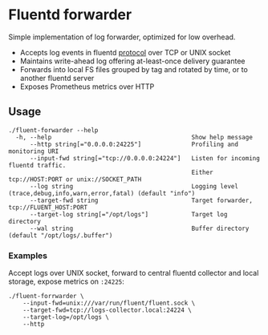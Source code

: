 # Fluentd forwarder

Simple implementation of log forwarder, optimized for low overhead.

- Accepts log events in fluentd [protocol](https://github.com/fluent/fluentd/wiki/Forward-Protocol-Specification-v1) 
over TCP or UNIX socket
- Maintains write-ahead log offering at-least-once delivery guarantee
- Forwards into local FS files grouped by tag and rotated by time, or to another fluentd server
- Exposes Prometheus metrics over HTTP

## Usage

    ./fluent-forwarder --help
      -h, --help                                       Show help message
          --http string[="0.0.0.0:24225"]              Profiling and monitoring URI
          --input-fwd string[="tcp://0.0.0.0:24224"]   Listen for incoming fluentd traffic. 
                                                       Either tcp://HOST:PORT or unix://SOCKET_PATH
          --log string                                 Logging level (trace,debug,info,warn,error,fatal) (default "info")
          --target-fwd string                          Target forwarder, tcp://FLUENT_HOST:PORT
          --target-log string[="/opt/logs"]            Target log directory
          --wal string                                 Buffer directory (default "/opt/logs/.buffer")
          
### Examples

Accept logs over UNIX socket, forward to central fluentd collector and local storage, expose metrics
on `:24225`:
 
    ./fluent-forrwarder \
        --input-fwd=unix:///var/run/fluent/fluent.sock \
        --target-fwd=tcp://logs-collector.local:24224 \
        --target-log=/opt/logs \
        --http

